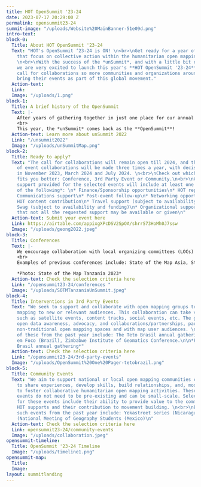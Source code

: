 ```yaml
---
title: HOT OpenSummit '23-24
date: 2023-07-17 20:29:00 Z
permalink: opensummit23-24
summit-image: "/uploads/Website%20MainBanner-51e09d.png"
intro-text: 
block-0:
  Title: About HOT OpenSummit '23-24
  Text: "HOT's OpenSummit ‘23-24 is ON! \n<br>\nGet ready for a year of global events
    that focus on collective action within the humanitarian open mapping community.
    \n<br>\nWith the success of the *unSummit*, and with a little bit of rebranding,
    we are very excited to launch this year's **HOT OpenSummit '23-24** and open our
    call for collaborations so more communities and organizations around the world
    bring their events as part of this global movement."
  Action-text: 
  Link: 
  Image: "/uploads/1.png"
block-1:
  Title: A brief history of the OpenSummit
  Text: |-
    After years of gathering together in just one place for our annual conference, in 2022 we launched the *HOT unSummit*, a decentralized, year-long program of 13 global, regional, and local conferences worldwide, where each community brought together its own perspectives on open mapping, OpenStreetMap, humanitarian response, and social impact.
    <br>
    This year, the *unSummit* comes back as the **OpenSummit**!
  Action-text: Learn more about unSummit 2022
  Link: "/unsummit2022"
  Image: "/uploads/unSummitMap.png"
block-2:
  Title: Ready to apply?
  Text: "The call for collaborations will remain open till 2024, and the selection
    of event collaborations will be made three times a year, with decisions taken
    in November 2023, March 2024 and July 2024. \n<br>\nCheck out which type of event
    fits you better: Conference, 3rd Party Event or Community.\n<br>\nCollaborative
    support provided for the selected events will include at least one or a combination
    of the following*: \n* Finance/Sponsorship opportunities\n* HOT representation\n*
    Communications support\n* Post-event follow-up\n* Networking opportunities\n*
    HOT content contribution\n* Travel support (subject to availability and funding)\n*
    Swag (subject to availability and funding)\n* Organizational support\n<br>\n*Note
    that not all the requested support may be available or given\n"
  Action-text: Submit your event here
  Link: https://airtable.com/appixgXPcDSV2SpOA/shrrS73HoMh0J7ssw
  Image: "/uploads/geong2022.jpeg"
block-3:
  Title: Conferences
  Text: |-
    We encourage collaboration with local organizing committees (LOCs) for existing conferences that focus on open mapping or humanitarian/development work relevant to open mapping. These events should align closely with the criteria set for the HOT OpenSummit event collaborations. Priority will be given to conferences in HOT's priority countries.
    <br>
    Examples of previous conferences include: State of the Map Asia, State of the Map Tanzania, and the Pacific Geospatial Conference.

    *Photo: State of the Map Tanzania 2023*
  Action-text: Check the selection criteria here
  Link: "/opensummit23-24/conferences "
  Image: "/uploads/SOTMTanzaniaUnSummit.jpeg"
block-4:
  Title: Interventions in 3rd Party Events
  Text: "We seek to support and collaborate with open mapping groups to bring open
    mapping to new or relevant audiences. This collaboration can take various forms,
    such as satellite events, content tracks, social events, etc. The goal is to promote
    open data awareness, advocacy, and collaborations/partnerships, particularly in
    non-traditional open mapping spaces and with map user audiences. \n<br>\nExamples
    of these from the past year include: The Teto Brasil annual gathering,  Cidade
    em Foco (Brazil), Zimbabwe Institute of Geomatics Conference.\n\n*Photo: Teto
    Brasil annual gathering*"
  Action-text: Check the selection criteria here
  Link: "/opensummit23-24/3rd-party-events"
  Image: "/uploads/OpenSummit%20One%20Pager-tetobrazil.png"
block-5:
  Title: Community Events
  Text: "We aim to support national or local open mapping communities coming together
    to share experiences, develop skills, build relationships, and, most importantly,
    to foster collaborative humanitarian open mapping activities. These community
    events do not need to be pre-existing and can be small-scale. Selection criteria
    for these events include their ability to provide value to the communities that
    HOT supports and their contribution to movement building. \n<br>\nExamples of
    such events from the past year include: Yekastreet series (Nicaragua) and ENEG
    (National Meeting of Geography Students (Mexico)\n"
  Action-text: Check the selection criteria here
  Link: opensummit23-24/community-events
  Image: "/uploads/collaboration.jpeg"
opensummit-timeline:
  Title: OpenSummit '23-24 Timeline
  Image: "/uploads/timeline1.png"
opensummit-map:
  Title: 
  Image: 
layout: summitlanding
---
```


